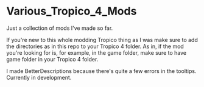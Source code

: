# Various_Tropico_4_Mods
Just a collection of mods I've made so far.

If you're new to this whole modding Tropico thing as I was make sure to add the directories as in this repo to your Tropico 4 folder. As in, if the mod you're looking for is, for example, in the game folder, make sure to have game folder in your Tropico 4 folder.

I made BetterDescriptions because there's quite a few errors in the tooltips. Currently in development.
